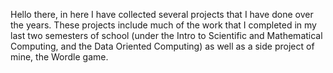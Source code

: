Hello there, in here I have collected several projects that I have done over the years. These projects include much of the work 
that I completed in my last two semesters of school (under the Intro to Scientific and Mathematical Computing, and the Data
Oriented Computing) as well as a side project of mine, the Wordle game.
